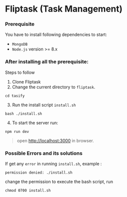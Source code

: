 
# Fliptask (Task Management)

### Prerequisite
You have to install following dependencies to start:

- `MongoDB`
- `Node.js` version >= 8.x

### After installing all the prerequisite:

Steps to follow

1.  Clone Fliptask
2.  Change the current directory to `fliptask`.
```
cd tasify
```
3. Run the install script `install.sh`
```
bash ./install.sh
```
4. To start the server run:
```
npm run dev 
```

> open <http://localhost:3000> in browser.

### Possible Errors and its solutions
If get any `error` in running `install.sh`,  example : 
```
permission denied: ./install.sh
```
change the permission to execute the bash script, run
```
chmod 0700 install.sh
```
